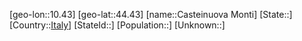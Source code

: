 ﻿---
location: [44.43,10.43]
type: City
tags:
- geo/City


SpocWebEntityId: 29503
isDeleted: false
confidential: public

---
[geo-lon::10.43]
[geo-lat::44.43]
[name::Casteinuova Monti]
[State::]
[Country::[Italy](geo/Continent/Europe/Italy.md)]
[StateId::]
[Population::]
[Unknown::]

